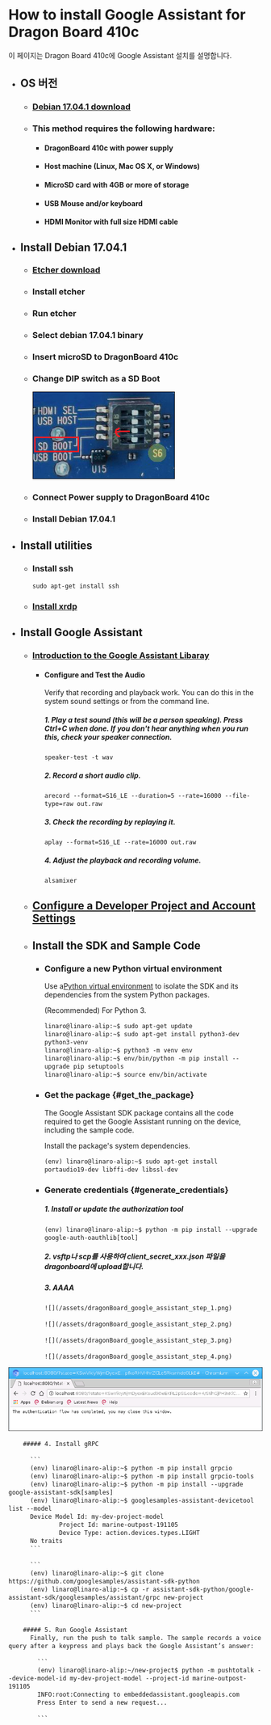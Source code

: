 # How to install Google Assistant for Dragon Board 410c

이 페이지는 Dragon Board 410c에 Google Assistant 설치를 설명합니다.

* ## OS 버전

  * ### [Debian 17.04.1 download](http://builds.96boards.org/releases/dragonboard410c/linaro/debian/17.04.1/dragonboard410c_sdcard_install_debian-246.zip)
  * ### This method requires the following hardware:

    * #### DragonBoard 410c with power supply
    * #### Host machine \(Linux, Mac OS X, or Windows\)
    * #### MicroSD card with 4GB or more of storage
    * #### USB Mouse and/or keyboard
    * #### HDMI Monitor with full size HDMI cable
* ## Install Debian 17.04.1

  * ### [Etcher download](https://etcher.io/)
  * ### Install etcher
  * ### Run etcher
  * ### Select debian 17.04.1 binary
  * ### Insert microSD to DragonBoard 410c
  * ### Change DIP switch as a SD Boot

    ![](/assets/dragonBoard410c_junper_sdboot.png)

  * ### Connect Power supply to DragonBoard 410c
  * ### Install Debian 17.04.1
* ## Install utilities

  * ### Install ssh

    ```
    sudo apt-get install ssh
    ```
  * ### [Install xrdp](./how-to-install-xrdp.md)
* ## Install Google Assistant

  * ### [Introduction to the Google Assistant Libaray](https://developers.google.com/assistant/sdk/guides/library/python/?hl=ko)
  
    * #### Configure and Test the Audio
      Verify that recording and playback work. You can do this in the system sound settings or from the command line.

      ##### 1. Play a test sound \(this will be a person speaking\). Press Ctrl+C when done. If you don't hear anything when you run this, check your speaker connection.
         ```
         speaker-test -t wav
         ```
      ##### 2. Record a short audio clip.
         ```
         arecord --format=S16_LE --duration=5 --rate=16000 --file-type=raw out.raw
         ```
      ##### 3. Check the recording by replaying it.
         ```
         aplay --format=S16_LE --rate=16000 out.raw
         ```
      ##### 4. Adjust the playback and recording volume.

         ```
         alsamixer
         ```
      
  * ## [Configure a Developer Project and Account Settings](https://developers.google.com/assistant/sdk/guides/library/python/embed/config-dev-project-and-account?hl=en)

  * ## Install the SDK and Sample Code

    * ### Configure a new Python virtual environment 

      Use a[Python virtual environment](https://docs.python.org/3/library/venv.html) to isolate the SDK and its dependencies from the system Python packages.

      \(Recommended\) For Python 3.

      ```
      linaro@linaro-alip:~$ sudo apt-get update
      linaro@linaro-alip:~$ sudo apt-get install python3-dev python3-venv
      linaro@linaro-alip:~$ python3 -m venv env
      linaro@linaro-alip:~$ env/bin/python -m pip install --upgrade pip setuptools
      linaro@linaro-alip:~$ source env/bin/activate
      ```

    * ### Get the package {#get_the_package}

      The Google Assistant SDK package contains all the code required to get the Google Assistant running on the device, including the sample code.
      
      Install the package's system dependencies.

      ```
      (env) linaro@linaro-alip:~$ sudo apt-get install portaudio19-dev libffi-dev libssl-dev
      ```

    * ### Generate credentials {#generate_credentials}

        ##### 1. Install or update the authorization tool

         ```
         (env) linaro@linaro-alip:~$ python -m pip install --upgrade google-auth-oauthlib[tool]
         ```
  
        ##### 2. vsftp나 scp를 사용하여 client\_secret\_xxx.json 파일을 dragonboard에 upload합니다.
        ##### 3. AAAA

         
          ![](/assets/dragonBoard_google_assistant_step_1.png)
          
          ![](/assets/dragonBoard_google_assistant_step_2.png)
          
          ![](/assets/dragonBoard_google_assistant_step_3.png)
          
          ![](/assets/dragonBoard_google_assistant_step_4.png)
          
![](/assets/dragonBoard_google_assistant_step_5.png)
        
        ##### 4. Install gRPC

          ```
          (env) linaro@linaro-alip:~$ python -m pip install grpcio
          (env) linaro@linaro-alip:~$ python -m pip install grpcio-tools
          (env) linaro@linaro-alip:~$ python -m pip install --upgrade google-assistant-sdk[samples]
          (env) linaro@linaro-alip:~$ googlesamples-assistant-devicetool list --model
          Device Model Id: my-dev-project-model
                  Project Id: marine-outpost-191105
                  Device Type: action.devices.types.LIGHT
          No traits
          ```
  
          ```
          (env) linaro@linaro-alip:~$ git clone https://github.com/googlesamples/assistant-sdk-python
          (env) linaro@linaro-alip:~$ cp -r assistant-sdk-python/google-assistant-sdk/googlesamples/assistant/grpc new-project
          (env) linaro@linaro-alip:~$ cd new-project
          ```

        ##### 5. Run Google Assistant
          Finally, run the push to talk sample. The sample records a voice query after a keypress and plays back the Google Assistant’s answer:
  
            ```
            (env) linaro@linaro-alip:~/new-project$ python -m pushtotalk --device-model-id my-dev-project-model --project-id marine-outpost-191105
            INFO:root:Connecting to embeddedassistant.googleapis.com
            Press Enter to send a new request...
            
            ```



